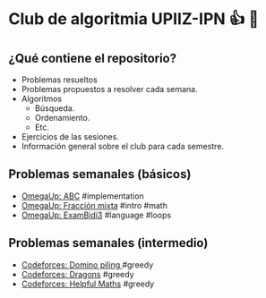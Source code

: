 # Club de algoritmia UPIIZ-IPN :+1: :dragon:
## ¿Qué contiene el repositorio?
* Problemas resueltos
 * Problemas propuestos a resolver cada semana.
* Algoritmos
  * Búsqueda.
  * Ordenamiento.
  * Etc.
 * Ejercicios de las sesiones.
 * Información general sobre el club para cada semestre.
  
## Problemas semanales (básicos)
* [OmegaUp: ABC](https://omegaup.com/arena/problem/abc#problems) #implementation
* [OmegaUp: Fracción mixta](https://omegaup.com/arena/problem/comi-Fraccion-mixta#problems) #intro #math
* [OmegaUp: ExamBidi3](https://omegaup.com/arena/problem/ExamBidi3#problems) #language #loops

## Problemas semanales (intermedio)
 * [Codeforces: Domino piling ](http://codeforces.com/problemset/problem/50/A) #greedy
 * [Codeforces: Dragons](http://codeforces.com/problemset/problem/230/A) #greedy
 * [Codeforces: Helpful Maths](http://codeforces.com/problemset/problem/339/A) #greedy
 
 
